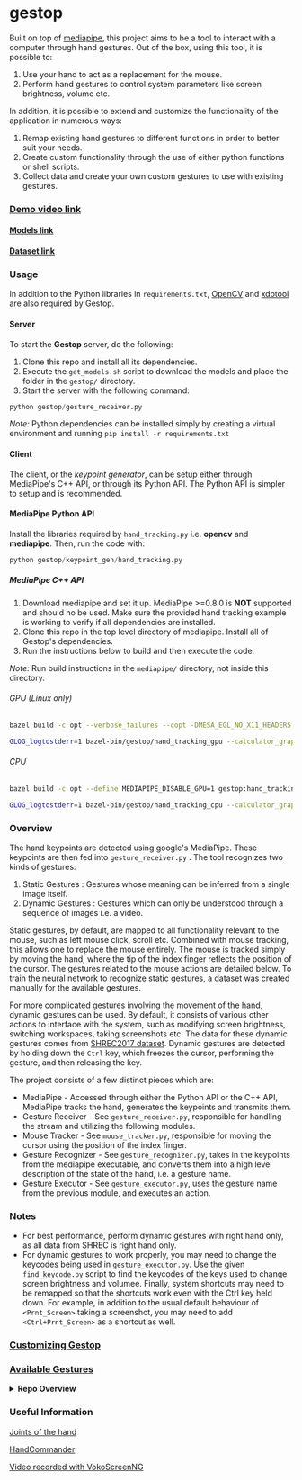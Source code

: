 # gestop

Built on top of [mediapipe](https://github.com/google/mediapipe), this project aims to be a tool to interact with a computer through hand gestures. Out of the box, using this tool, it is possible to:

1. Use your hand to act as a replacement for the mouse.
2. Perform hand gestures to control system parameters like screen brightness, volume etc.

In addition, it is possible to extend and customize the functionality of the application in numerous ways:

1. Remap existing hand gestures to different functions in order to better suit your needs.
2. Create custom functionality through the use of either python functions or shell scripts.
3. Collect data and create your own custom gestures to use with existing gestures. 

### [Demo video link](https://www.youtube.com/watch?v=K2UkIjK7BTI&t=19s)

#### [Models link](https://drive.google.com/drive/folders/16lbPkdYWcmLfx0oFo01A5FwTiCDK5DDK?usp=sharing)

#### [Dataset link](https://drive.google.com/drive/folders/1zMFQVKvpAhU-EKGxQNyFXKTu1TgBH23L?usp=sharing)

### Usage

In addition to the Python libraries in `requirements.txt`, [OpenCV](https://opencv.org/) and [xdotool](https://github.com/jordansissel/xdotool) are also required by Gestop.

#### Server

To start the **Gestop** server, do the following:

1. Clone this repo and install all its dependencies.
2. Execute the `get_models.sh` script to download the models and place the folder in the `gestop/` directory.
3. Start the server with the following command:

``` python
python gestop/gesture_receiver.py
```

*Note:* Python dependencies can be installed simply by creating a virtual environment and running `pip install -r requirements.txt`

#### Client

The client, or the *keypoint generator*, can be setup either through MediaPipe's C++ API, or through its Python API. The Python API is simpler to setup and is recommended.

#### MediaPipe Python API

Install the libraries required by `hand_tracking.py` i.e. **opencv** and **mediapipe**. Then, run the code with:

``` python
python gestop/keypoint_gen/hand_tracking.py
```

##### MediaPipe C++ API

1. Download mediapipe and set it up. MediaPipe >=0.8.0 is **NOT** supported and should no be used. Make sure the provided hand tracking example is working to verify if all dependencies are installed.
2. Clone this repo in the top level directory of mediapipe. Install all of Gestop's dependencies.
3. Run the instructions below to build and then execute the code. 

*Note:* Run build instructions in the `mediapipe/` directory, not inside this directory.

###### GPU (Linux only)
``` sh
bazel build -c opt --verbose_failures --copt -DMESA_EGL_NO_X11_HEADERS --copt -DEGL_NO_X11 gestop:hand_tracking_gpu

GLOG_logtostderr=1 bazel-bin/gestop/hand_tracking_gpu --calculator_graph_config_file=gestop/keypoint_gen/hand_tracking_desktop_live.pbtxt
```

###### CPU
``` sh
bazel build -c opt --define MEDIAPIPE_DISABLE_GPU=1 gestop:hand_tracking_cpu

GLOG_logtostderr=1 bazel-bin/gestop/hand_tracking_cpu --calculator_graph_config_file=gestop/keypoint_gen/hand_tracking_desktop_live.pbtxt
```

### Overview

The hand keypoints are detected using google's MediaPipe. These keypoints are then fed into `gesture_receiver.py` . The tool recognizes two kinds of gestures:

1. Static Gestures : Gestures whose meaning can be inferred from a single image itself.
2. Dynamic Gestures : Gestures which can only be understood through a sequence of images i.e. a video.

Static gestures, by default, are mapped to all functionality relevant to the mouse, such as left mouse click, scroll etc. Combined with mouse tracking, this allows one to replace the mouse entirely. The mouse is tracked simply by moving the hand, where the tip of the index finger reflects the position of the cursor. The gestures related to the mouse actions are detailed below. To train the neural network to recognize static gestures, a dataset was created manually for the available gestures.

For more complicated gestures involving the movement of the hand, dynamic gestures can be used. By default, it consists of various other actions to interface with the system, such as modifying screen brightness, switching workspaces, taking screenshots etc. The data for these dynamic gestures comes from [SHREC2017 dataset](http://www-rech.telecom-lille.fr/shrec2017-hand/). Dynamic gestures are detected by holding down the `Ctrl` key, which freezes the cursor, performing the gesture, and then releasing the key.

The project consists of a few distinct pieces which are:

* MediaPipe - Accessed through either the Python API or the C++ API, MediaPipe tracks the hand, generates the keypoints and transmits them.
* Gesture Receiver - See `gesture_receiver.py`, responsible for handling the stream and utilizing the following modules.
* Mouse Tracker - See `mouse_tracker.py`, responsible for moving the cursor using the position of the index finger.
* Gesture Recognizer - See `gesture_recognizer.py`, takes in the keypoints from the mediapipe executable, and converts them into a high level description of the state of the hand, i.e. a gesture name.
* Gesture Executor - See `gesture_executor.py`, uses the gesture name from the previous module, and executes an action.

### Notes

* For best performance, perform dynamic gestures with right hand only, as all data from SHREC is right hand only.
* For dynamic gestures to work properly, you may need to change the keycodes being used in `gesture_executor.py`. Use the given `find_keycode.py` script to find the keycodes of the keys used to change screen brightness and volumee. Finally, system shortcuts may need to be remapped so that the shortcuts work even with the Ctrl key held down. For example, in addition to the usual default behaviour of `<Prnt_Screen>` taking a screenshot, you may need to add `<Ctrl+Prnt_Screen>` as a shortcut as well. 

### [Customizing Gestop](CUSTOMIZATION.md)

### [Available Gestures](GESTURES.md)

<details>
<summary><b>Repo Overview</b></summary>
<br>
<ul>
<li> models -> Stores the trained model(s) which can be called by other files for inference </li>
<li> proto -> Holds the definitions of the protobufs used in the project for data transfer</li>
<li> BUILD -> Various build instructions for Bazel</li>
<li> <code>static_data_collection.py</code> -> Script to create a custom static gesture dataset.  </li>
<li> <code>dynamic_data_collection.py</code> -> Script to create a custom dynamic gesture dataset.  </li>
<li> <code>data/static_gestures_mapping.json</code> -> Stores the encoding of the static gestures as integers</li>
<li> <code>data/dynamic_gestures_mapping.json</code> -> Stores the encoding of the dynamic gestures as integers</li>
<li> <code>data/static_gestures_data.csv</code> -> Dataset created with data_collection.py </li>
<li> <code>data/action_config.json</code> -> Configuration of what gesture maps to what action. </li>
<li> <code>hand_tracking_desktop_live.pbtxt</code> -> Definition of the mediapipe calculators being used. Check out mediaipe for more details.</li>
<li> <code>hand_tracking_landmarks.cc</code> -> Source code for the mediapipe executable. GPU version is Linux only.</li>
<li> <code>model.py</code> -> Definition of the models used.</li>
<li> <code>static_train_model.py</code> -> Trains the "GestureNet" model for static gestures and saves to disk</li>
<li> <code>dynamic_train_model.py</code> -> Trains the "ShrecNet" model for dynamic gestures and saves to disk</li>
<li> <code>find_keycode.py</code> -> A sample program from pynput used to find the keycode of the key that was pressed. Useful in case the brightness and audio keys vary.</li>
<li> <code>gesture_receiver.py</code> -> Handles the stream of data coming from the mediapipe executable by passing it to the various other modules.</li>
<li> <code>mouse_tracker.py</code> -> Functions which implement mouse tracking.</li>
<li> <code>gesture_recognizer.py</code> -> Functions which use the trained neural networks to recognize gestures from keypoints.</li>
<li> <code>gesture_executor.py</code> -> Functions which implement the end action with an input gesture. E.g. Left Click, Reduce Screen Brightness</li>
<li> <code>config.py</code> -> Stores the configuration and state of the application in dataclasses for easy access. </li>
<li> <code>user_config.py</code> -> Stores the definition of all the actions that will be executed when a particular gesture is detected. </li>
</ul>
</details>

### Useful Information

[Joints of the hand](https://en.wikipedia.org/wiki/Interphalangeal_joints_of_the_hand)

[HandCommander](https://www.deuxexsilicon.com/handcommander/)

[Video recorded with VokoScreenNG](https://github.com/vkohaupt/vokoscreenNG)
